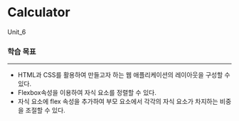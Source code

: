# Calculator
Unit_6

### 학습 목표
---
- HTML과 CSS를 활용하여 만들고자 하는 웹 애플리케이션의 레이아웃을 구성할 수 있다.
- Flexbox속성을 이용하여 자식 요소를 정렬할 수 있다.
- 자식 요소에 flex 속성을 추가하여 부모 요소에서 각각의 자식 요소가 차지하는 비중을 조절할 수 있다.
